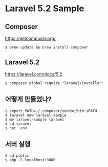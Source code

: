 # Laravel 5.2 Sample

## Composer

https://getcomposer.org/

```
$ brew update && brew install composer
```

## Laravel 5.2

https://laravel.com/docs/5.2

```
$ composer global require "laravel/installer"
```

## 어떻게 만들었나?

```
$ export PATH=~/.composer/vendor/bin:$PATH
$ laravel new laravel-sample
$ mv laravel-sample laravel
$ cd laravel
$ cat .env
```

## 서버 실행

```
$ cd public
$ php -S localhost:8080
```
